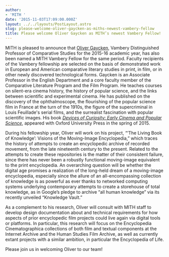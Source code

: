 ```yaml
---
author:
- 'MITH '
date: '2015-11-03T17:09:00.000Z'
layout: ../../layouts/PostLayout.astro
slug: please-welcome-oliver-gaycken-as-miths-newest-vambery-fellow
title: Please welcome Oliver Gaycken as MITH’s newest Vambery Fellow!
---
```


MITH is pleased to announce that [Oliver Gaycken](http://mith.umd.edu/people/person/oliver-gaycken/), Vambery Distinguished Professor of Comparative Studies for the 2015-16 academic year, has also been named a MITH Vambery Fellow for the same period. Faculty recipients of the Vambery fellowship are selected on the basis of demonstrated work in European and American comparative literary studies in print, in film, or in other newly discovered technological forms. Gaycken is an Associate Professor in the English Department and a core faculty member of the Comparative Literature Program and the Film Program. He teaches courses on silent-era cinema history, the history of popular science, and the links between scientific and experimental cinema. He has published on the discovery of the ophthalmoscope, the flourishing of the popular science film in France at the turn of the 1910s, the figure of the supercriminal in Louis Feuillade's serial films, and the surrealist fascination with popular scientific images. His book [_Devices of Curiosity: Early Cinema and Popular Science_](https://global.oup.com/academic/product/devices-of-curiosity-9780199860685?cc=us&lang=en&), appeared with Oxford University Press in the spring of 2015.

During his fellowship year, Oliver will work on his project, “‘The Living Book of Knowledge’: Visions of the Moving-Image Encyclopedia,” which traces the history of attempts to create an encyclopedic archive of recorded movement, from the late nineteenth century to the present. Related to the attempts to create these repositories is the matter of their consistent failure, since there has never been a robustly functional moving-image equivalent to the print encyclopedia. An overarching question will be whether the digital age promises a realization of the long-held dream of a moving-image encyclopedia, especially since the allure of an all-encompassing collection of knowledge is as powerful as ever thanks to networked computing systems underlying contemporary attempts to create a storehouse of total knowledge, as in Google’s pledge to archive “all human knowledge” via its recently unveiled “Knowledge Vault.”

As a complement to his research, Oliver will consult with MITH staff to develop design documentation about and technical requirements for how aspects of prior encyclopedic film projects could live again via digital tools or platforms. In particular, this research will focus on the Encyclopedia Cinematographica collections of both film and textual components at the Internet Archive and the Human Studies Film Archive, as well as currently extant projects with a similar ambition, in particular the Encyclopedia of Life.

Please join us in welcoming Oliver to our team!